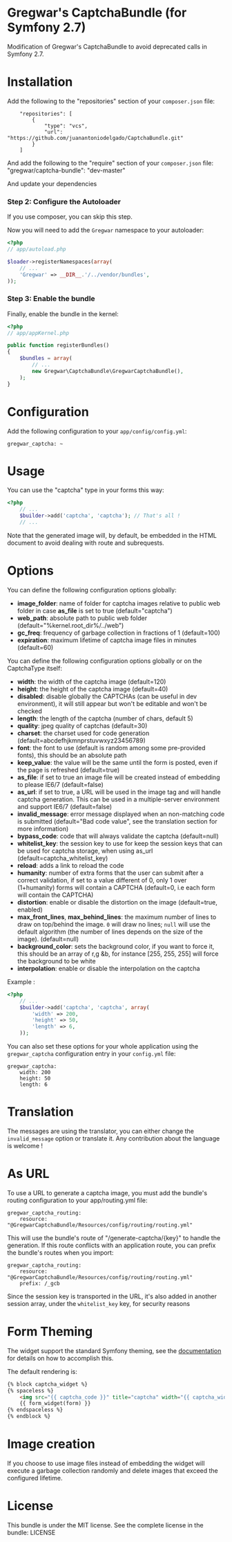 Gregwar's CaptchaBundle (for Symfony 2.7)
=====================

Modification of Gregwar's CaptchaBundle to avoid deprecated calls in Symfony 2.7.

Installation
============

Add the following to the "repositories" section of your `composer.json` file:

```
    "repositories": [
        {
            "type": "vcs",
            "url": "https://github.com/juanantoniodelgado/CaptchaBundle.git"
        }
    ]
```

And add the following to the "require" section of your `composer.json` file:
"gregwar/captcha-bundle": "dev-master"

And update your dependencies

### Step 2: Configure the Autoloader

If you use composer, you can skip this step.

Now you will need to add the `Gregwar` namespace to your autoloader:

``` php
<?php
// app/autoload.php

$loader->registerNamespaces(array(
    // ...
    'Gregwar' => __DIR__.'/../vendor/bundles',
));
```
### Step 3: Enable the bundle

Finally, enable the bundle in the kernel:

```php
<?php
// app/appKernel.php

public function registerBundles()
{
    $bundles = array(
        // ...
        new Gregwar\CaptchaBundle\GregwarCaptchaBundle(),
    );
}
```

Configuration
=============

Add the following configuration to your `app/config/config.yml`:

    gregwar_captcha: ~

Usage
=====

You can use the "captcha" type in your forms this way:

```php
<?php
    // ...
    $builder->add('captcha', 'captcha'); // That's all !
    // ...
```

Note that the generated image will, by default, be embedded in the HTML document
to avoid dealing with route and subrequests.

Options
=======

You can define the following configuration options globally:

* **image_folder**: name of folder for captcha images relative to public web folder in case **as_file** is set to true (default="captcha")
* **web_path**: absolute path to public web folder (default="%kernel.root_dir%/../web")
* **gc_freq**: frequency of garbage collection in fractions of 1 (default=100)
* **expiration**: maximum lifetime of captcha image files in minutes (default=60)

You can define the following configuration options globally or on the CaptchaType itself:

* **width**: the width of the captcha image (default=120)
* **height**: the height of the captcha image (default=40)
* **disabled**: disable globally the CAPTCHAs (can be useful in dev environment), it will
  still appear but won't be editable and won't be checked
* **length**: the length of the captcha (number of chars, default 5)
* **quality**: jpeg quality of captchas (default=30)
* **charset**: the charset used for code generation (default=abcdefhjkmnprstuvwxyz23456789)
* **font**: the font to use (default is random among some pre-provided fonts), this should be an absolute path
* **keep_value**: the value will be the same until the form is posted, even if the page is refreshed (default=true)
* **as_file**: if set to true an image file will be created instead of embedding to please IE6/7 (default=false)
* **as_url**: if set to true, a URL will be used in the image tag and will handle captcha generation. This can be used in a multiple-server environment and support IE6/7 (default=false)
* **invalid_message**: error message displayed when an non-matching code is submitted (default="Bad code value", see the translation section for more information)
* **bypass_code**: code that will always validate the captcha (default=null)
* **whitelist_key**: the session key to use for keep the session keys that can be used for captcha storage, when using as_url (default=captcha_whitelist_key)
* **reload**: adds a link to reload the code
* **humanity**: number of extra forms that the user can submit after a correct validation, if set to a value different of 0, only 1 over (1+humanity) forms will contain a CAPTCHA (default=0, i.e each form will contain the CAPTCHA)
* **distortion**: enable or disable the distortion on the image (default=true, enabled)
* **max_front_lines**, **max_behind_lines**: the maximum number of lines to draw on top/behind the image. `0` will draw no lines; `null` will use the default algorithm (the
number of lines depends on the size of the image). (default=null)
* **background_color**: sets the background color, if you want to force it, this should be an array of r,g &b, for instance [255, 255, 255] will force the background to be white
* **interpolation**: enable or disable the interpolation on the captcha

Example :

```php
<?php
    // ...
    $builder->add('captcha', 'captcha', array(
        'width' => 200,
        'height' => 50,
        'length' => 6,
    ));
```

You can also set these options for your whole application using the `gregwar_captcha`
configuration entry in your `config.yml` file:

    gregwar_captcha:
        width: 200
        height: 50
        length: 6

Translation
===========

The messages are using the translator, you can either change the `invalid_message` option or translate it. Any contribution about the language is welcome !

As URL
============
To use a URL to generate a captcha image, you must add the bundle's routing configuration to your app/routing.yml file:

    gregwar_captcha_routing:
        resource: "@GregwarCaptchaBundle/Resources/config/routing/routing.yml"

This will use the bundle's route of "/generate-captcha/{key}" to handle the generation. If this route conflicts with an application route, you can prefix the bundle's routes when you import:

    gregwar_captcha_routing:
        resource: "@GregwarCaptchaBundle/Resources/config/routing/routing.yml"
        prefix: /_gcb

Since the session key is transported in the URL, it's also added in another session array, under the `whitelist_key` key, for security reasons

Form Theming
============

The widget support the standard Symfony theming, see the [documentation](http://symfony.com/doc/current/book/forms.html#form-theming) for details on how to accomplish this.

The default rendering is:

```html
{% block captcha_widget %}
{% spaceless %}
    <img src="{{ captcha_code }}" title="captcha" width="{{ captcha_width }}" height="{{ captcha_height }}" />
    {{ form_widget(form) }}
{% endspaceless %}
{% endblock %}
```

Image creation
==============
If you choose to use image files instead of embedding the widget will execute a garbage collection
randomly and delete images that exceed the configured lifetime.

License
=======
This bundle is under the MIT license. See the complete license in the bundle:
    LICENSE

